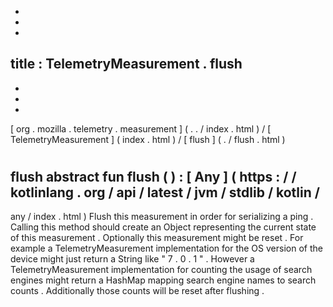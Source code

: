 -
-
-
title
:
TelemetryMeasurement
.
flush
-
-
-
-
[
org
.
mozilla
.
telemetry
.
measurement
]
(
.
.
/
index
.
html
)
/
[
TelemetryMeasurement
]
(
index
.
html
)
/
[
flush
]
(
.
/
flush
.
html
)
#
flush
abstract
fun
flush
(
)
:
[
Any
]
(
https
:
/
/
kotlinlang
.
org
/
api
/
latest
/
jvm
/
stdlib
/
kotlin
/
-
any
/
index
.
html
)
Flush
this
measurement
in
order
for
serializing
a
ping
.
Calling
this
method
should
create
an
Object
representing
the
current
state
of
this
measurement
.
Optionally
this
measurement
might
be
reset
.
For
example
a
TelemetryMeasurement
implementation
for
the
OS
version
of
the
device
might
just
return
a
String
like
"
7
.
0
.
1
"
.
However
a
TelemetryMeasurement
implementation
for
counting
the
usage
of
search
engines
might
return
a
HashMap
mapping
search
engine
names
to
search
counts
.
Additionally
those
counts
will
be
reset
after
flushing
.
